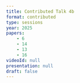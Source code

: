 ```yaml
---
title: Contributed Talk 4b
format: contributed
type: sessions
year: 2025
papers:
    - 6
    - 14
    - 13
    - 16
videoId: null
presentation: null
draft: false
---
```


